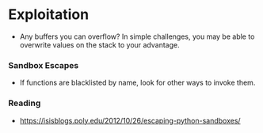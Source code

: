 # Exploitation

 * Any buffers you can overflow? In simple challenges, you may be able to overwrite values on the stack to your advantage.

### Sandbox Escapes

 * If functions are blacklisted by name, look for other ways to invoke them.

### Reading

 * https://isisblogs.poly.edu/2012/10/26/escaping-python-sandboxes/
